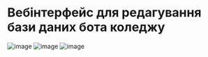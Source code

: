 # Вебінтерфейс для редагування бази даних бота коледжу
![image](https://github.com/VitaliiKozyrUA/ppfc-web/assets/112944019/df72067b-136d-48c4-b981-8e237b7fe4d4)
![image](https://github.com/VitaliiKozyrUA/ppfc-web/assets/112944019/a26663aa-4fcf-48e1-b571-927c0a92c4e0)
![image](https://github.com/VitaliiKozyrUA/ppfc-web/assets/112944019/afe88262-f17a-42f1-9810-38f0562abfc7)
